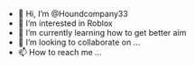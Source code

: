 - 👋 Hi, I’m @Houndcompany33
- 👀 I’m interested in Roblox
- 🌱 I’m currently learning how to get better aim
- 💞️ I’m looking to collaborate on ...
- 📫 How to reach me ...

<!---
Houndcompany33/Houndcompany33 is a ✨ special ✨ repository because its `README.md` (this file) appears on your GitHub profile.
You can click the Preview link to take a look at your changes.
--->
